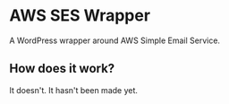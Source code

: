 # AWS SES Wrapper

A WordPress wrapper around AWS Simple Email Service.

## How does it work?

It doesn't. It hasn't been made yet.
